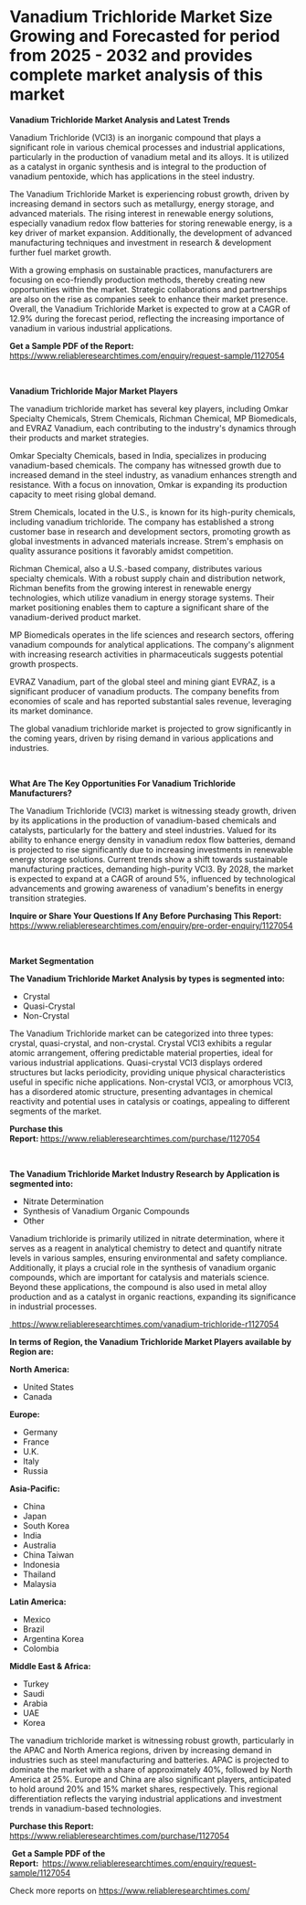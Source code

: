 <p><h1>Vanadium Trichloride Market Size Growing and Forecasted for period from 2025 - 2032 and provides complete market analysis of this market</h1></p><p><strong>Vanadium Trichloride Market Analysis and Latest Trends</strong></p>
<p><p>Vanadium Trichloride (VCl3) is an inorganic compound that plays a significant role in various chemical processes and industrial applications, particularly in the production of vanadium metal and its alloys. It is utilized as a catalyst in organic synthesis and is integral to the production of vanadium pentoxide, which has applications in the steel industry.</p><p>The Vanadium Trichloride Market is experiencing robust growth, driven by increasing demand in sectors such as metallurgy, energy storage, and advanced materials. The rising interest in renewable energy solutions, especially vanadium redox flow batteries for storing renewable energy, is a key driver of market expansion. Additionally, the development of advanced manufacturing techniques and investment in research & development further fuel market growth.</p><p>With a growing emphasis on sustainable practices, manufacturers are focusing on eco-friendly production methods, thereby creating new opportunities within the market. Strategic collaborations and partnerships are also on the rise as companies seek to enhance their market presence. Overall, the Vanadium Trichloride Market is expected to grow at a CAGR of 12.9% during the forecast period, reflecting the increasing importance of vanadium in various industrial applications.</p></p>
<p><strong>Get a Sample PDF of the Report:&nbsp;</strong> <a href="https://www.reliableresearchtimes.com/enquiry/request-sample/1127054?utm_campaign=3313&utm_medium=2&utm_source=Github&utm_content=ia&utm_term=02042025&utm_id=vanadium-trichloride">https://www.reliableresearchtimes.com/enquiry/request-sample/1127054</a></p>
<p>&nbsp;</p>
<p><strong>Vanadium Trichloride Major Market Players</strong></p>
<p><p>The vanadium trichloride market has several key players, including Omkar Specialty Chemicals, Strem Chemicals, Richman Chemical, MP Biomedicals, and EVRAZ Vanadium, each contributing to the industry's dynamics through their products and market strategies.</p><p>Omkar Specialty Chemicals, based in India, specializes in producing vanadium-based chemicals. The company has witnessed growth due to increased demand in the steel industry, as vanadium enhances strength and resistance. With a focus on innovation, Omkar is expanding its production capacity to meet rising global demand.</p><p>Strem Chemicals, located in the U.S., is known for its high-purity chemicals, including vanadium trichloride. The company has established a strong customer base in research and development sectors, promoting growth as global investments in advanced materials increase. Strem's emphasis on quality assurance positions it favorably amidst competition.</p><p>Richman Chemical, also a U.S.-based company, distributes various specialty chemicals. With a robust supply chain and distribution network, Richman benefits from the growing interest in renewable energy technologies, which utilize vanadium in energy storage systems. Their market positioning enables them to capture a significant share of the vanadium-derived product market.</p><p>MP Biomedicals operates in the life sciences and research sectors, offering vanadium compounds for analytical applications. The company's alignment with increasing research activities in pharmaceuticals suggests potential growth prospects.</p><p>EVRAZ Vanadium, part of the global steel and mining giant EVRAZ, is a significant producer of vanadium products. The company benefits from economies of scale and has reported substantial sales revenue, leveraging its market dominance.</p><p>The global vanadium trichloride market is projected to grow significantly in the coming years, driven by rising demand in various applications and industries.</p></p>
<p>&nbsp;</p>
<p><strong>What Are The Key Opportunities For Vanadium Trichloride Manufacturers?</strong></p>
<p><p>The Vanadium Trichloride (VCl3) market is witnessing steady growth, driven by its applications in the production of vanadium-based chemicals and catalysts, particularly for the battery and steel industries. Valued for its ability to enhance energy density in vanadium redox flow batteries, demand is projected to rise significantly due to increasing investments in renewable energy storage solutions. Current trends show a shift towards sustainable manufacturing practices, demanding high-purity VCl3. By 2028, the market is expected to expand at a CAGR of around 5%, influenced by technological advancements and growing awareness of vanadium's benefits in energy transition strategies.</p></p>
<p><strong>Inquire or Share Your Questions If Any Before Purchasing This Report:</strong> <a href="https://www.reliableresearchtimes.com/enquiry/pre-order-enquiry/1127054?utm_campaign=3313&utm_medium=2&utm_source=Github&utm_content=ia&utm_term=02042025&utm_id=vanadium-trichloride">https://www.reliableresearchtimes.com/enquiry/pre-order-enquiry/1127054</a></p>
<p>&nbsp;</p>
<p><strong>Market Segmentation</strong></p>
<p><strong>The Vanadium Trichloride Market Analysis by types is segmented into:</strong></p>
<p><ul><li>Crystal</li><li>Quasi-Crystal</li><li>Non-Crystal</li></ul></p>
<p><p>The Vanadium Trichloride market can be categorized into three types: crystal, quasi-crystal, and non-crystal. Crystal VCl3 exhibits a regular atomic arrangement, offering predictable material properties, ideal for various industrial applications. Quasi-crystal VCl3 displays ordered structures but lacks periodicity, providing unique physical characteristics useful in specific niche applications. Non-crystal VCl3, or amorphous VCl3, has a disordered atomic structure, presenting advantages in chemical reactivity and potential uses in catalysis or coatings, appealing to different segments of the market.</p></p>
<p><strong>Purchase this Report:&nbsp;</strong><a href="https://www.reliableresearchtimes.com/purchase/1127054?utm_campaign=3313&utm_medium=2&utm_source=Github&utm_content=ia&utm_term=02042025&utm_id=vanadium-trichloride">https://www.reliableresearchtimes.com/purchase/1127054</a></p>
<p>&nbsp;</p>
<p><strong>The Vanadium Trichloride Market Industry Research by Application is segmented into:</strong></p>
<p><ul><li>Nitrate Determination</li><li>Synthesis of Vanadium Organic Compounds</li><li>Other</li></ul></p>
<p><p>Vanadium trichloride is primarily utilized in nitrate determination, where it serves as a reagent in analytical chemistry to detect and quantify nitrate levels in various samples, ensuring environmental and safety compliance. Additionally, it plays a crucial role in the synthesis of vanadium organic compounds, which are important for catalysis and materials science. Beyond these applications, the compound is also used in metal alloy production and as a catalyst in organic reactions, expanding its significance in industrial processes.</p></p>
<p><a href="https://www.reliableresearchtimes.com/vanadium-trichloride-r1127054?utm_campaign=3313&utm_medium=2&utm_source=Github&utm_content=ia&utm_term=02042025&utm_id=vanadium-trichloride">&nbsp;https://www.reliableresearchtimes.com/vanadium-trichloride-r1127054</a></p>
<p><strong>In terms of Region, the Vanadium Trichloride Market Players available by Region are:</strong></p>
<p>
    <p> <strong> North America: </strong>
        <ul>
            <li>United States</li>
            <li>Canada</li>
        </ul>
        </p> 
    <p> <strong> Europe: </strong>
        <ul>
            <li>Germany</li>
            <li>France</li>
            <li>U.K.</li>
            <li>Italy</li>
            <li>Russia</li>
        </ul>
        </p> 
    <p> <strong> Asia-Pacific: </strong>
        <ul>
            <li>China</li>
            <li>Japan</li>
            <li>South Korea</li>
            <li>India</li>
            <li>Australia</li>
            <li>China Taiwan</li>
            <li>Indonesia</li>
            <li>Thailand</li>
            <li>Malaysia</li>
        </ul>
        </p> 
    <p> <strong> Latin America: </strong>
        <ul>
            <li>Mexico</li>
            <li>Brazil</li>
            <li>Argentina Korea</li>
            <li>Colombia</li>
        </ul>
        </p> 
    <p> <strong> Middle East & Africa: </strong>
        <ul>
            <li>Turkey</li>
            <li>Saudi</li>
            <li>Arabia</li>
            <li>UAE</li>
            <li>Korea</li>
        </ul>
    </p>
    </p>
<p><p>The vanadium trichloride market is witnessing robust growth, particularly in the APAC and North America regions, driven by increasing demand in industries such as steel manufacturing and batteries. APAC is projected to dominate the market with a share of approximately 40%, followed by North America at 25%. Europe and China are also significant players, anticipated to hold around 20% and 15% market shares, respectively. This regional differentiation reflects the varying industrial applications and investment trends in vanadium-based technologies.</p></p>
<p><strong>Purchase this Report: </strong><a href="https://www.reliableresearchtimes.com/purchase/1127054?utm_campaign=3313&utm_medium=2&utm_source=Github&utm_content=ia&utm_term=02042025&utm_id=vanadium-trichloride">https://www.reliableresearchtimes.com/purchase/1127054</a></p>
<p>&nbsp;<strong>Get a Sample PDF of the Report:&nbsp;&nbsp;</strong><a href="https://www.reliableresearchtimes.com/enquiry/request-sample/1127054?utm_campaign=3313&utm_medium=2&utm_source=Github&utm_content=ia&utm_term=02042025&utm_id=vanadium-trichloride">https://www.reliableresearchtimes.com/enquiry/request-sample/1127054</a></p>
<p><strong></strong></p>
<p>Check more reports on <a href="https://www.reliableresearchtimes.com/?utm_campaign=3313&utm_medium=2&utm_source=Github&utm_content=ia&utm_term=02042025&utm_id=vanadium-trichloride">https://www.reliableresearchtimes.com/</a></p>